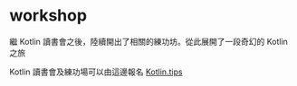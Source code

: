 # workshop
繼 Kotlin 讀書會之後，陸續開出了相關的練功坊。從此展開了一段奇幻的 Kotlin 之旅  

Kotlin 讀書會及練功場可以由這邊報名 [Kotlin.tips](https://tw.kotlin.tips/dojos)
